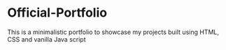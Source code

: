 # Official-Portfolio
This is a minimalistic portfolio to showcase my projects built using HTML, CSS and vanilla Java script
